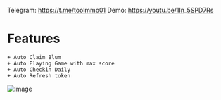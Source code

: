 Telegram: https://t.me/toolmmo01
Demo: https://youtu.be/1In_5SPD7Rs
# Features
    + Auto Claim Blum
    + Auto Playing Game with max score
    + Auto Checkin Daily
    + Auto Refresh token
![image](https://github.com/FnPrtScr/Blum-Airdrop-Mutiple-Thread/assets/86066853/ad29f0d2-a492-46a3-a4ac-fa071986d7bf)
